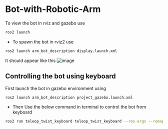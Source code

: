 # Bot-with-Robotic-Arm

To view the bot in rviz and gazebo use
```sh
ros2 launch
```

* To spawn the bot in rviz2 use <br/>
```sh
ros2 launch arm_bot_description display.launch.xml 
```

It should appear like this
![image](https://github.com/user-attachments/assets/962268ef-70f6-4bb1-bac1-003b7481a897)


## Controlling the bot using keyboard

First launch the bot in gazebo environment using

```sh
ros2 launch arm_bot_description project_gazebo.launch.xml 
```

* Then Use the below command in terminal to control the bot from keyboard <br/>
```sh
ros2 run teleop_twist_keyboard teleop_twist_keyboard --ros-args --remap /cmd_vel:=/diffbot_base_controller/cmd_vel_unstamped
```
